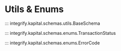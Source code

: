 # Utils & Enums

::: integrify.kapital.schemas.utils.BaseSchema

::: integrify.kapital.schemas.enums.TransactionStatus

::: integrify.kapital.schemas.enums.ErrorCode
